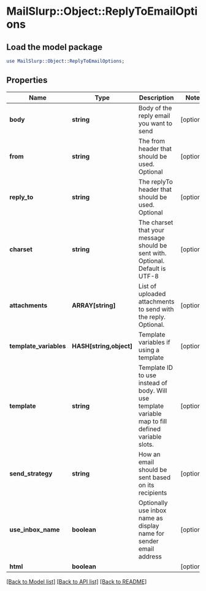 # MailSlurp::Object::ReplyToEmailOptions

## Load the model package
```perl
use MailSlurp::Object::ReplyToEmailOptions;
```

## Properties
Name | Type | Description | Notes
------------ | ------------- | ------------- | -------------
**body** | **string** | Body of the reply email you want to send | [optional] 
**from** | **string** | The from header that should be used. Optional | [optional] 
**reply_to** | **string** | The replyTo header that should be used. Optional | [optional] 
**charset** | **string** | The charset that your message should be sent with. Optional. Default is UTF-8 | [optional] 
**attachments** | **ARRAY[string]** | List of uploaded attachments to send with the reply. Optional. | [optional] 
**template_variables** | **HASH[string,object]** | Template variables if using a template | [optional] 
**template** | **string** | Template ID to use instead of body. Will use template variable map to fill defined variable slots. | [optional] 
**send_strategy** | **string** | How an email should be sent based on its recipients | [optional] 
**use_inbox_name** | **boolean** | Optionally use inbox name as display name for sender email address | [optional] 
**html** | **boolean** |  | [optional] 

[[Back to Model list]](../README#documentation-for-models) [[Back to API list]](../README#documentation-for-api-endpoints) [[Back to README]](../README)


